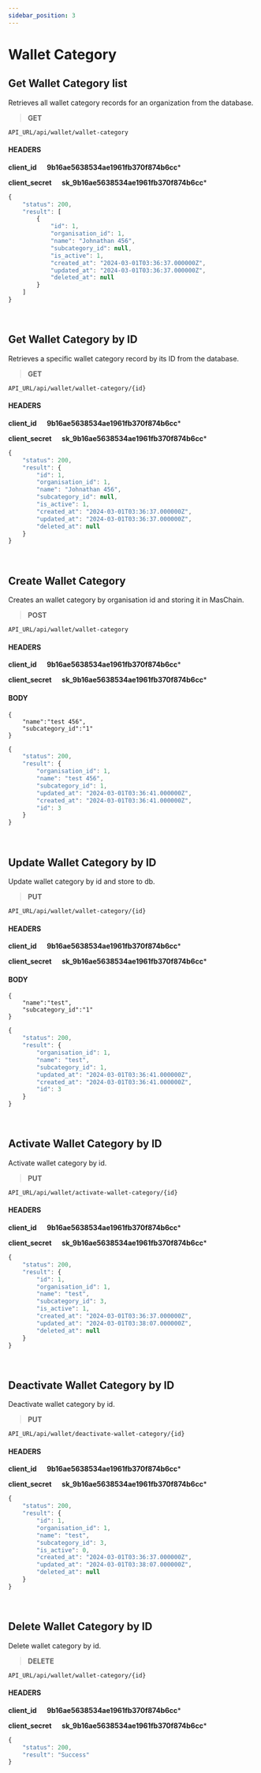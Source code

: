 ```yaml
---
sidebar_position: 3
---
```


# Wallet Category

## Get Wallet Category list

Retrieves all wallet category records for an organization from the database.

>**GET** 

```
API_URL/api/wallet/wallet-category
```
#### HEADERS

**client_id &emsp; 9b16ae5638534ae1961fb370f874b6cc***

**client_secret &emsp; sk_9b16ae5638534ae1961fb370f874b6cc***

```js title="Sample result"
{
    "status": 200,
    "result": [
        {
            "id": 1,
            "organisation_id": 1,
            "name": "Johnathan 456",
            "subcategory_id": null,
            "is_active": 1,
            "created_at": "2024-03-01T03:36:37.000000Z",
            "updated_at": "2024-03-01T03:36:37.000000Z",
            "deleted_at": null
        }
    ]
}
```

<br/>

## Get Wallet Category by ID

Retrieves a specific wallet category record by its ID from the database.

>**GET** 

```
API_URL/api/wallet/wallet-category/{id}
```
#### HEADERS

**client_id &emsp; 9b16ae5638534ae1961fb370f874b6cc***

**client_secret &emsp; sk_9b16ae5638534ae1961fb370f874b6cc***

```js title="Sample result"
{
    "status": 200,
    "result": {
        "id": 1,
        "organisation_id": 1,
        "name": "Johnathan 456",
        "subcategory_id": null,
        "is_active": 1,
        "created_at": "2024-03-01T03:36:37.000000Z",
        "updated_at": "2024-03-01T03:36:37.000000Z",
        "deleted_at": null
    }
}
```

<br/>

## Create Wallet Category

Creates an wallet category by organisation id and storing it in MasChain.

>**POST** 

```
API_URL/api/wallet/wallet-category
```
#### HEADERS
**client_id &emsp; 9b16ae5638534ae1961fb370f874b6cc***

**client_secret &emsp; sk_9b16ae5638534ae1961fb370f874b6cc***

#### BODY
```
{
    "name":"test 456",
    "subcategory_id":"1"
}
```

```js title="Sample result"
{
    "status": 200,
    "result": {
        "organisation_id": 1,
        "name": "test 456",
        "subcategory_id": 1,
        "updated_at": "2024-03-01T03:36:41.000000Z",
        "created_at": "2024-03-01T03:36:41.000000Z",
        "id": 3
    }
}
```
<br/>

## Update Wallet Category by ID

Update wallet category by id and store to db.

>**PUT** 

```
API_URL/api/wallet/wallet-category/{id}
```
#### HEADERS

**client_id &emsp; 9b16ae5638534ae1961fb370f874b6cc***

**client_secret &emsp; sk_9b16ae5638534ae1961fb370f874b6cc***

#### BODY
```
{
    "name":"test",
    "subcategory_id":"1"
}
```

```js title="Sample result"
{
    "status": 200,
    "result": {
        "organisation_id": 1,
        "name": "test",
        "subcategory_id": 1,
        "updated_at": "2024-03-01T03:36:41.000000Z",
        "created_at": "2024-03-01T03:36:41.000000Z",
        "id": 3
    }
}
```

<br/>

## Activate Wallet Category by ID

Activate wallet category by id.

>**PUT** 

```
API_URL/api/wallet/activate-wallet-category/{id}
```
#### HEADERS

**client_id &emsp; 9b16ae5638534ae1961fb370f874b6cc***

**client_secret &emsp; sk_9b16ae5638534ae1961fb370f874b6cc***


```js title="Sample result"
{
    "status": 200,
    "result": {
        "id": 1,
        "organisation_id": 1,
        "name": "test",
        "subcategory_id": 3,
        "is_active": 1,
        "created_at": "2024-03-01T03:36:37.000000Z",
        "updated_at": "2024-03-01T03:38:07.000000Z",
        "deleted_at": null
    }
}
```

<br/>

## Deactivate Wallet Category by ID

Deactivate wallet category by id.

>**PUT** 

```
API_URL/api/wallet/deactivate-wallet-category/{id}
```
#### HEADERS

**client_id &emsp; 9b16ae5638534ae1961fb370f874b6cc***

**client_secret &emsp; sk_9b16ae5638534ae1961fb370f874b6cc***


```js title="Sample result"
{
    "status": 200,
    "result": {
        "id": 1,
        "organisation_id": 1,
        "name": "test",
        "subcategory_id": 3,
        "is_active": 0,
        "created_at": "2024-03-01T03:36:37.000000Z",
        "updated_at": "2024-03-01T03:38:07.000000Z",
        "deleted_at": null
    }
}
```

<br/>

## Delete Wallet Category by ID

Delete wallet category by id.

>**DELETE** 

```
API_URL/api/wallet/wallet-category/{id}
```
#### HEADERS

**client_id &emsp; 9b16ae5638534ae1961fb370f874b6cc***

**client_secret &emsp; sk_9b16ae5638534ae1961fb370f874b6cc***


```js title="Sample result"
{
    "status": 200,
    "result": "Success"
}
```

<br/>